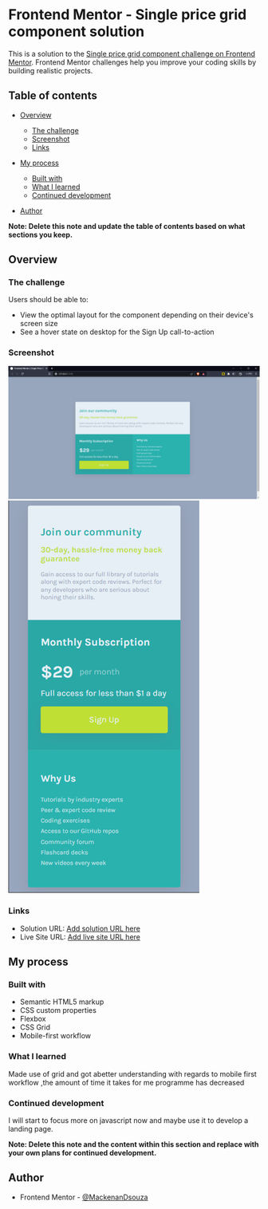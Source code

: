 # Frontend Mentor - Single price grid component solution

This is a solution to the [Single price grid component challenge on Frontend Mentor](https://www.frontendmentor.io/challenges/single-price-grid-component-5ce41129d0ff452fec5abbbc). Frontend Mentor challenges help you improve your coding skills by building realistic projects. 

## Table of contents

- [Overview](#overview)
  - [The challenge](#the-challenge)
  - [Screenshot](#screenshot)
  - [Links](#links)
- [My process](#my-process)
  - [Built with](#built-with)
  - [What I learned](#what-i-learned)
  - [Continued development](#continued-development)

- [Author](#author)


**Note: Delete this note and update the table of contents based on what sections you keep.**

## Overview

### The challenge

Users should be able to:

- View the optimal layout for the component depending on their device's screen size
- See a hover state on desktop for the Sign Up call-to-action

### Screenshot

![Desktop-view](./images/screenshots/desktop-view.png)
![Mobile-view](./images/screenshots/mobile-view.png)



### Links

- Solution URL: [Add solution URL here](https://your-solution-url.com)
- Live Site URL: [Add live site URL here](https://your-live-site-url.com)

## My process

### Built with

- Semantic HTML5 markup
- CSS custom properties
- Flexbox
- CSS Grid
- Mobile-first workflow




### What I learned

Made use of grid and got abetter understanding with regards to mobile first workflow ,the amount of time it takes for me programme has decreased







### Continued development

I will start to focus more on javascript now and maybe use it to develop a landing page.

**Note: Delete this note and the content within this section and replace with your own plans for continued development.**





## Author


- Frontend Mentor - [@MackenanDsouza](https://www.frontendmentor.io/profile/MackenanDsouza)




